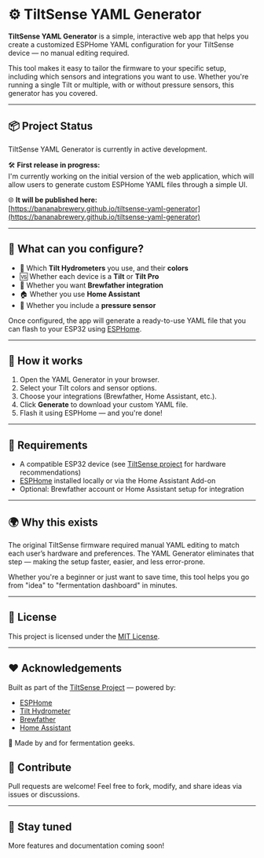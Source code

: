 # ⚙️ TiltSense YAML Generator

**TiltSense YAML Generator** is a simple, interactive web app that helps you create a customized ESPHome YAML configuration for your TiltSense device — no manual editing required.

This tool makes it easy to tailor the firmware to your specific setup, including which sensors and integrations you want to use. Whether you're running a single Tilt or multiple, with or without pressure sensors, this generator has you covered.

---

## 📦 Project Status

TiltSense YAML Generator is currently in active development.

🛠️ **First release in progress:**  
I'm currently working on the initial version of the web application, which will allow users to generate custom ESPHome YAML files through a simple UI.

🌐 **It will be published here:**  
[https://bananabrewery.github.io/tiltsense-yaml-generator](https://bananabrewery.github.io/tiltsense-yaml-generator)

---

## 🧠 What can you configure?

- 🎨 Which **Tilt Hydrometers** you use, and their **colors**
- 🆚 Whether each device is a **Tilt** or **Tilt Pro**
- 📡 Whether you want **Brewfather integration**
- 🏠 Whether you use **Home Assistant**
- 💨 Whether you include a **pressure sensor**

Once configured, the app will generate a ready-to-use YAML file that you can flash to your ESP32 using [ESPHome](https://esphome.io/).

---

## 🚀 How it works

1. Open the YAML Generator in your browser.
2. Select your Tilt colors and sensor options.
3. Choose your integrations (Brewfather, Home Assistant, etc.).
4. Click **Generate** to download your custom YAML file.
5. Flash it using ESPHome — and you're done!

---

## 🔧 Requirements

- A compatible ESP32 device (see [TiltSense project](https://github.com/bananabrewery/tiltsense) for hardware recommendations)
- [ESPHome](https://esphome.io/) installed locally or via the Home Assistant Add-on
- Optional: Brewfather account or Home Assistant setup for integration

---

## 🌍 Why this exists

The original TiltSense firmware required manual YAML editing to match each user’s hardware and preferences. The YAML Generator eliminates that step — making the setup faster, easier, and less error-prone.

Whether you're a beginner or just want to save time, this tool helps you go from "idea" to "fermentation dashboard" in minutes.

---

## 📝 License

This project is licensed under the [MIT License](LICENSE).

---

## ❤️ Acknowledgements

Built as part of the [TiltSense Project](https://github.com/yourrepo/tiltsense) — powered by:

- [ESPHome](https://esphome.io/)
- [Tilt Hydrometer](https://tilthydrometer.com/)
- [Brewfather](https://brewfather.app/)
- [Home Assistant](https://www.home-assistant.io/)

🧪 Made by and for fermentation geeks.


## 🙌 Contribute

Pull requests are welcome! Feel free to fork, modify, and share ideas via issues or discussions.

---

## 📣 Stay tuned

More features and documentation coming soon!